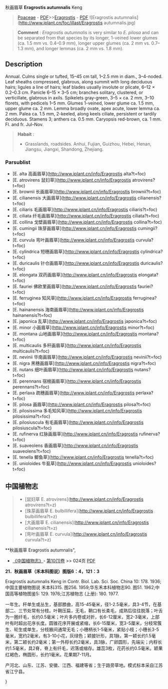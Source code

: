 秋画眉草 **Eragrostis autumnalis** Keng

> [Poaceae](http://www.iplant.cn/info/Poaceae?t=foc) - [PDF](http://www.iplant.cn/foc/pdf/Poaceae.pdf)>>[Eragrostis](http://www.iplant.cn/info/Eragrostis?t=foc) - [PDF](http://www.iplant.cn/foc/pdf/Eragrostis.pdf)
![Eragrostis autumnalis](http://www.iplant.cn/foc/illast/Eragrostis autumnalis.jpg)

> **Comment** : 
> *Eragrostis autumnalis* is very similar to *E. pilosa* and can be separated from that species by its longer, 1-veined lower glumes (ca. 1.5 mm vs. 0.4–0.9 mm), longer upper glumes (ca. 2 mm vs. 0.7–1.3 mm), and longer lemmas (ca. 2 mm vs. 1.8 mm).

## Description

Annual. Culms single or tufted, 15–45 cm tall, 1–2.5 mm in diam., 3–4-noded. Leaf sheaths compressed, glabrous, along summit with long deciduous hairs; ligules a line of hairs; leaf blades usually involute or plicate, 6–12 × 0.2–0.3 cm. Panicle 6–15 × 3–5 cm; branches solitary, clustered, or verticillate, glabrous in axils. Spikelets gray-green, 3–5 × ca. 2 mm, 3–10 florets, with pedicels 1–5 mm. Glumes 1-veined, lower glume ca. 1.5 mm, upper glume ca. 2 mm. Lemma broadly ovate, apex acute, lower lemma ca. 2 mm. Palea ca. 1.5 mm, 2-keeled, along keels ciliate, persistent or tardily deciduous. Stamens 3; anthers ca. 0.5 mm. Caryopsis red-brown, ca. 1 mm. Fl. and fr. Jul–Nov.

> **Habait** : 
>* Grasslands, roadsides. Anhui, Fujian, Guizhou, Hebei, Henan, Jiangsu, Jiangxi, Shandong, Zhejiang.

### Parsublist

* [E.  alta  高画眉草](http://www.iplant.cn/info/Eragrostis alta?t=foc)
* [E.  atrovirens  鼠妇草](http://www.iplant.cn/info/Eragrostis atrovirens?t=foc)
* [E.  brownii  长画眉草](http://www.iplant.cn/info/Eragrostis brownii?t=foc)
* [E.  cilianensis  大画眉草](http://www.iplant.cn/info/Eragrostis cilianensis?t=foc)
* [E.  ciliaris  毛画眉草](http://www.iplant.cn/info/Eragrostis ciliaris?t=foc)
* [E.  ciliata  纤毛画眉草](http://www.iplant.cn/info/Eragrostis ciliata?t=foc)
* [E.  collina  戈壁画眉草](http://www.iplant.cn/info/Eragrostis collina?t=foc)
* [E.  cumingii  珠芽画眉草](http://www.iplant.cn/info/Eragrostis cumingii?t=foc)
* [E.  curvula  弯叶画眉草](http://www.iplant.cn/info/Eragrostis curvula?t=foc)
* [E.  cylindrica  短穗画眉草](http://www.iplant.cn/info/Eragrostis cylindrica?t=foc)
* [E.  duricaulis  针仓画眉草](http://www.iplant.cn/info/Eragrostis duricaulis?t=foc)
* [E.  elongata  双药画眉草](http://www.iplant.cn/info/Eragrostis elongata?t=foc)
* [E.  fauriei  佛欧里画眉草](http://www.iplant.cn/info/Eragrostis fauriei?t=foc)
* [E.  ferruginea  知风草](http://www.iplant.cn/info/Eragrostis ferruginea?t=foc)
* [E.  hainanensis  海南画眉草](http://www.iplant.cn/info/Eragrostis hainanensis?t=foc)
* [E.  japonica  乱草](http://www.iplant.cn/info/Eragrostis japonica?t=foc)
* [E.  minor  小画眉草](http://www.iplant.cn/info/Eragrostis minor?t=foc)
* [E.  montana  山地画眉草](http://www.iplant.cn/info/Eragrostis montana?t=foc)
* [E.  multicaulis  多秆画眉草](http://www.iplant.cn/info/Eragrostis multicaulis?t=foc)
* [E.  nevinii  华南画眉草](http://www.iplant.cn/info/Eragrostis nevinii?t=foc)
* [E.  nigra  黑穗画眉草](http://www.iplant.cn/info/Eragrostis nigra?t=foc)
* [E.  nutans  细叶画眉草](http://www.iplant.cn/info/Eragrostis nutans?t=foc)
* [E.  perennans  宿根画眉草](http://www.iplant.cn/info/Eragrostis perennans?t=foc)
* [E.  perlaxa  疏穗画眉草](http://www.iplant.cn/info/Eragrostis perlaxa?t=foc)
* [E.  pilosa  画眉草](http://www.iplant.cn/info/Eragrostis pilosa?t=foc)
* [E.  pilosissima  多毛知风草](http://www.iplant.cn/info/Eragrostis pilosissima?t=foc)
* [E.  pilosiuscula  有毛画眉草](http://www.iplant.cn/info/Eragrostis pilosiuscula?t=foc)
* [E.  rufinerva  红脉画眉草](http://www.iplant.cn/info/Eragrostis rufinerva?t=foc)
* [E.  suaveolens  香画眉草](http://www.iplant.cn/info/Eragrostis suaveolens?t=foc)
* [E.  tenella  鲫鱼草](http://www.iplant.cn/info/Eragrostis tenella?t=foc)
* [E.  unioloides  牛虱草](http://www.iplant.cn/info/Eragrostis unioloides?t=foc)

## 中国植物志

> * [鼠妇草  E.  atrovirens](http://www.iplant.cn/info/Eragrostis atrovirens?t=z)
> * [珠芽画眉草  E.  bulbillifera](http://www.iplant.cn/info/Eragrostis bulbillifera?t=z)
> * [大画眉草  E.  cilianensis](http://www.iplant.cn/info/Eragrostis cilianensis?t=z)
> * [弯叶画眉草  E.  curvula](http://www.iplant.cn/info/Eragrostis curvula?t=z)

**秋画眉草 Eragrostis autumnalis",

* [《中国植物志》](http://www.iplant.cn/frps)- [第10(1)卷](http://www.iplant.cn/frps/vol/10(1)) >> 024页 [PDF](http://www.iplant.cn/frps/pdf/10(1)/024.pdf)

**21．秋画眉草（禾本科图说）图版6：4，121：3**

Eragrostis autumnalis Keng in Contr. Biol. Lab. Sci. Soc. China 10: 178. 1936;中国主要植物图说 禾本科315. 图256. 1959;华东禾本科植物志90. 图51. 1962;中国高等植物图鉴5: 129. 1976;江苏植物志 (上册): 180. 1977.

一年生。秆单生或丛生，基部膝曲，高15-45毫米，径1-2.5毫米，具3-4节，在基部二、三节处常有分枝。叶鞘压扁，无毛，鞘口有长柔毛，成熟后往往脱落；叶舌为一圈纤毛，长约0.5毫米；叶片多内卷或对折，长6-12厘米，宽2-3毫米，上部叶有时超出花序长度。圆锥花序开展或紧缩，长6-15厘米，宽3-5厘米，分枝常簇生、轮生或单生，分枝腋间通常无毛；小穗柄长1-5毫米，紧贴小枝；小穗长3-5毫米，宽约2毫米，有3-10小花，灰绿色；颖披针形，具1脉，第一颖长约1.5毫米，第二颖长约2毫米；第一外稃长约2毫米，具3脉，广卵圆形，先端尖；内稃长约1.5毫米，具2脊，脊上有纤毛，迟落或缩存。雄蕊3枚，花药长约0.5毫米。颖果红褐色，椭圆形，长约1毫米。花果期7-11月。

产河北、山东、江苏、安徽、江西、福建等省；生于路旁草地。模式标本采自江苏省江宁县。

}